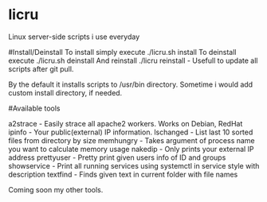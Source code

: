 # licru
Linux server-side scripts i use everyday

#Install/Deinstall
To install simply execute ./licru.sh install
To deinstall execute ./licru.sh deinstall 
And reinstall ./licru reinstall - Usefull to update all scripts after git pull.

By the default it installs scripts to /usr/bin directory. 
Sometime i would add custom install directory, if needed.

#Available tools

a2strace    - Easily strace all apache2 workers. Works on Debian, RedHat
ipinfo      - Your public(external) IP information. 
lschanged   - List last 10 sorted files from directory by size
memhungry   - Takes argument of process name you want to calculate memory usage 
nakedip     - Only prints your external IP address
prettyuser  - Pretty print given users info of ID and groups
showservice - Print all running services using systemctl in service style with description
textfind    - Finds given text in current folder with file names

Coming soon my other tools.


